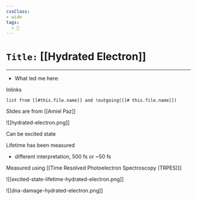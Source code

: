 ```yaml
---
cssClass:
- wide
tags:
  - 🧪
---
```


# `Title:` [[Hydrated Electron]]
--- 

- What led me here: 

Inlinks
```dataview 
list from [[#this.file.name]] and !outgoing([[# this.file.name]]) 
```

Slides are from [[Amiel Paz]]

![[hydrated-electron.png]] 


Can be excited state

Lifetime has been measured 
- different interpretation, 500 fs or ~50 fs

Measured using [[Time Resolved Photoelectron Spectroscopy (TRPES)]]

![[excited-state-lifetime-hydrated-electron.png]]


![[dna-damage-hydrated-electron.png]]




